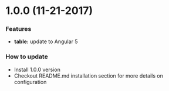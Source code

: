 <a name="1.0.0"></a>
# 1.0.0 (11-21-2017)

### Features

* **table:** update to Angular 5

### How to update

* Install 1.0.0 version
* Checkout README.md installation section for more details on configuration
